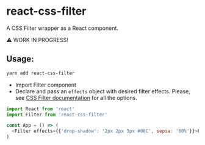 # react-css-filter

A CSS Filter wrapper as a React component.

⚠️ WORK IN PROGRESS!

## Usage:

```sh
yarn add react-css-filter
```

* Import Filter component
* Declare and pass an `effects` object with desired filter effects. Please, see [CSS Filter documentation](https://developer.mozilla.org/en/docs/Web/CSS/filter?v=control) for all the options.

```javascript
import React from 'react'
import Filter from 'react-css-filter'

const App = () => (
  <Filter effects={{'drop-shadow': '2px 2px 3px #08C', sepia: '60%'}}>Forever and a day...</Filter>
)
```
